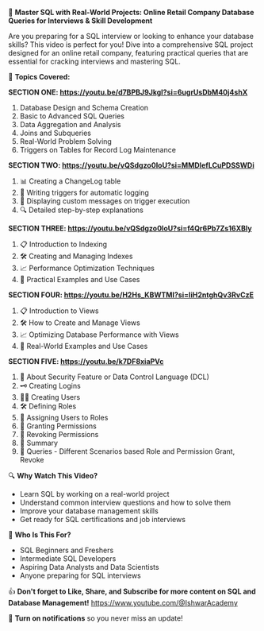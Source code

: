 🎥 **Master SQL with Real-World Projects: Online Retail Company Database Queries for Interviews & Skill Development**

Are you preparing for a SQL interview or looking to enhance your database skills? This video is perfect for you! Dive into a comprehensive SQL project designed for an online retail company, featuring practical queries that are essential for cracking interviews and mastering SQL.

📌 **Topics Covered:**

**SECTION ONE:  https://youtu.be/d7BPBJ9JkgI?si=6ugrUsDbM40j4shX** 
1. Database Design and Schema Creation
2. Basic to Advanced SQL Queries
3. Data Aggregation and Analysis
4. Joins and Subqueries
5. Real-World Problem Solving
6. Triggers on Tables for Record Log Maintenance

**SECTION TWO: https://youtu.be/vQSdgzo0IoU?si=MMDIefLCuPDSSWDi**
1. 📊 Creating a ChangeLog table
2. 🔄 Writing triggers for automatic logging
3. 📝 Displaying custom messages on trigger execution
4. 🔍 Detailed step-by-step explanations

**SECTION THREE: https://youtu.be/vQSdgzo0IoU?si=f4Qr6Pb7Zs16XBly**
1. 📋 Introduction to Indexing
2. 🛠️ Creating and Managing Indexes
3. 📈 Performance Optimization Techniques
4. 🧩 Practical Examples and Use Cases

**SECTION FOUR: https://youtu.be/H2Hs_KBWTMI?si=IiH2ntghQv3RvCzE**
1. 📋 Introduction to Views
2. 🛠️ How to Create and Manage Views
3. 📈 Optimizing Database Performance with Views
4. 🧩 Real-World Examples and Use Cases

**SECTION FIVE: https://youtu.be/k7DF8xiaPVc**
1. 📝 About Security Feature or Data Control Language (DCL)
2. 🗝️ Creating Logins
3. 🧑‍💻 Creating Users
4. 🛠️ Defining Roles
5. 🔗 Assigning Users to Roles
6. 📝 Granting Permissions
7. 📝 Revoking Permissions
8. 📝 Summary
9. 📝 Queries - Different Scenarios based Role and Permission Grant, Revoke

🔍 **Why Watch This Video?**
- Learn SQL by working on a real-world project
- Understand common interview questions and how to solve them
- Improve your database management skills
- Get ready for SQL certifications and job interviews

🚀 **Who Is This For?**
- SQL Beginners and Freshers
- Intermediate SQL Developers
- Aspiring Data Analysts and Data Scientists
- Anyone preparing for SQL interviews

👍 **Don't forget to Like, Share, and Subscribe for more content on SQL and Database Management!**
      https://www.youtube.com/@IshwarAcademy
    
🔔 **Turn on notifications** so you never miss an update!
